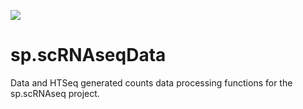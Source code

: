 <a href="https://travis-ci.org/jasonserviss/sp.scRNAseq"><img src="https://travis-ci.org/jasonserviss/sp.scRNAseq.svg?branch=master"></a>

# sp.scRNAseqData

Data and HTSeq generated counts data processing functions for the sp.scRNAseq project.
